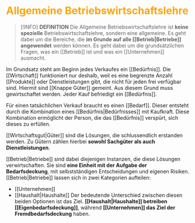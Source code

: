 # <font color = "orange">Allgemeine Betriebswirtschaftslehre</font>

>[!INFO] **DEFINITION**
>Die Allgemeine Betriebswirtschaftslehre ist **keine spezielle** Betriebswirtschaftslehre, sondern eine allgemeine. Es geht dabei um die Bereiche, die **im Grunde auf alle [[Betrieb|Betriebe]] angewendet** werden können. Es geht dabei um die grundsätzlichen Fragen, was ein [[Betrieb]] ist und was ein [[Unternehmen]] ausmacht.

Im Grundsatz steht am Beginn jedes Verkaufes ein [[Bedürfnis]]. Die [[Wirtschaft]] funktioniert nur deshalb, weil es eine begrenzte Anzahl [[Produkte]] oder Dienstleistungen gibt, die nicht für jeden frei verfügbar sind. Hiermit sind [[Knappe Güter]] gemeint. Aus diesem Grund muss gewirtschaftet werden. 
Jeder Kauf befriedigt ein [[Bedürfnis]]. 

Für einen tatsächlichen Verkauf braucht es einen [[Bedarf]]. Dieser entsteht durch die Kombination eines [[Bedürfnis|Bedürfnisses]] mit Kaufkraft. Diese Kombination ermöglicht der Person, die das [[Bedürfnis]] verspürt, sich dieses zu erfüllen.

[[Wirtschaftsgut|Güter]] sind die Lösungen, die schlussendlich erstanden werden. Zu Gütern zählen hierbei **sowohl Sachgüter als auch Dienstleistungen**. 

[[Betrieb|Betriebe]] sind dabei diejenigen Instanzen, die diese Lösungen verwirtschaften. Sie sind **eine Einheit mit der Aufgabe der Bedarfsdeckung**, mit selbstständigen Entscheidungen und eigenen Risiken.
[[Betrieb|Betriebe]] lassen sich in zwei Kategorien aufteilen:
- [[Unternehmen]]
- [[Haushalt|Haushalte]]
Der bedeutende Unterschied zwischen diesen beiden Optionen ist das Ziel. **[[Haushalt|Haushalte]] betreiben [[Eigenbedarfsdeckung]]**, während **[[Unternehmen]] das Ziel der Fremdbedarfsdeckung** haben.

